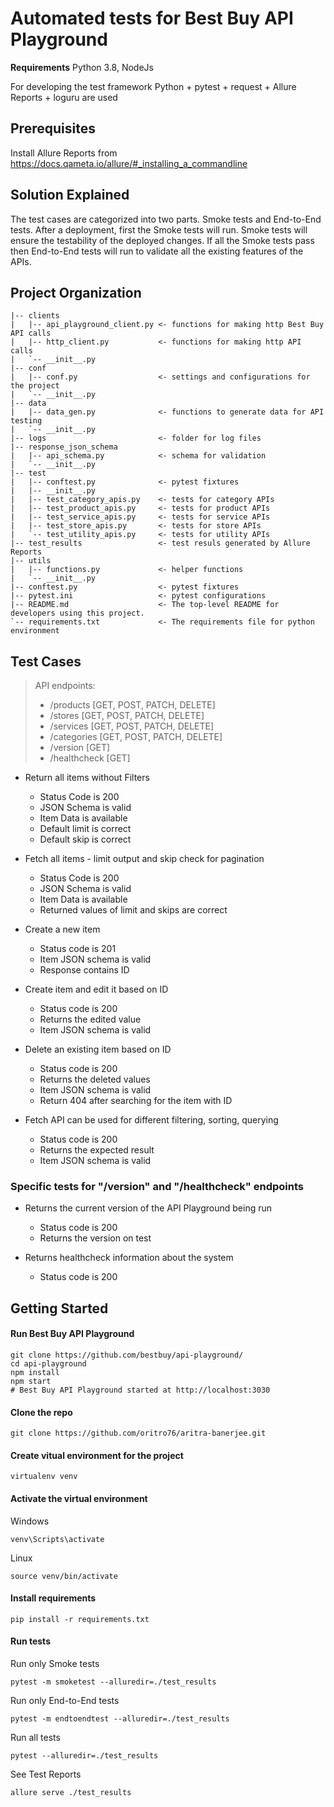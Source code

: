 # Automated tests for Best Buy API Playground

**Requirements**
Python 3.8, NodeJs

For developing the test framework Python + pytest + request + Allure Reports + loguru are used

## Prerequisites
Install Allure Reports from https://docs.qameta.io/allure/#_installing_a_commandline

## Solution Explained

The test cases are categorized into two parts. Smoke tests and End-to-End tests. 
After a deployment, first the Smoke tests will run. Smoke tests will ensure the 
testability of the deployed changes. If all the Smoke tests pass then End-to-End tests 
will run to validate all the existing features of the APIs.  

## Project Organization
```
|-- clients
|   |-- api_playground_client.py <- functions for making http Best Buy API calls         
|   |-- http_client.py           <- functions for making http API calls
|   `-- __init__.py
|-- conf
|   |-- conf.py                  <- settings and configurations for the project  
|   `-- __init__.py
|-- data
|   |-- data_gen.py              <- functions to generate data for API testing
|   `-- __init__.py
|-- logs                         <- folder for log files
|-- response_json_schema
|   |-- api_schema.py            <- schema for validation
|   `-- __init__.py
|-- test
|   |-- conftest.py              <- pytest fixtures
|   |-- __init__.py
|   |-- test_category_apis.py    <- tests for category APIs   
|   |-- test_product_apis.py     <- tests for product APIs
|   |-- test_service_apis.py     <- tests for service APIs
|   |-- test_store_apis.py       <- tests for store APIs
|   `-- test_utility_apis.py     <- tests for utility APIs
|-- test_results                 <- test resuls generated by Allure Reports 
|-- utils
|   |-- functions.py             <- helper functions 
|   `-- __init__.py
|-- conftest.py                  <- pytest fixtures
|-- pytest.ini                   <- pytest configurations 
|-- README.md                    <- The top-level README for developers using this project.
`-- requirements.txt             <- The requirements file for python environment
```

## Test Cases

> API endpoints:
> * /products [GET, POST, PATCH, DELETE]
> * /stores [GET, POST, PATCH, DELETE]
> * /services [GET, POST, PATCH, DELETE]
> * /categories [GET, POST, PATCH, DELETE]
> * /version [GET]
> * /healthcheck [GET]

* Return all items without Filters
    * Status Code is 200
    * JSON Schema is valid
    * Item Data is available
    * Default limit is correct
    * Default skip is correct
    
* Fetch all items - limit output and skip check for pagination
    * Status Code is 200
    * JSON Schema is valid
    * Item Data is available
    * Returned values of limit and skips are correct
    
* Create a new item
    * Status code is 201
    * Item JSON schema is valid
    * Response contains ID
    
* Create item and edit it based on ID
    * Status code is 200
    * Returns the edited value
    * Item JSON schema is valid
    
* Delete an existing item based on ID
    * Status code is 200
    * Returns the deleted values
    * Item JSON schema is valid
    * Return 404 after searching for the item with ID
    
* Fetch API can be used for different filtering, sorting, querying
    * Status code is 200
    * Returns the expected result
    * Item JSON schema is valid
  
### Specific tests for "/version" and "/healthcheck" endpoints
* Returns the current version of the API Playground being run
    * Status code is 200
    * Returns the version on test

* Returns healthcheck information about the system
    * Status code is 200

## Getting Started

#### Run Best Buy API Playground
```
git clone https://github.com/bestbuy/api-playground/
cd api-playground
npm install
npm start
# Best Buy API Playground started at http://localhost:3030
```
#### Clone the repo
```
git clone https://github.com/oritro76/aritra-banerjee.git
```

#### Create vitual environment for the project
```commandline
virtualenv venv
```
#### Activate the virtual environment
Windows
```commandline
venv\Scripts\activate
```
Linux
```commandline
source venv/bin/activate
```
#### Install requirements

```commandline
pip install -r requirements.txt
```

#### Run tests
Run only Smoke tests

```
pytest -m smoketest --alluredir=./test_results
```

Run only End-to-End tests

```
pytest -m endtoendtest --alluredir=./test_results
```

Run all tests
```
pytest --alluredir=./test_results
```

See Test Reports
```
allure serve ./test_results
```
